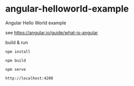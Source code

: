 # angular-helloworld-example
Angular Hello World example

see https://angular.io/guide/what-is-angular

build & run

    npm install

    npm build

    npm serve

    http://localhost:4200

